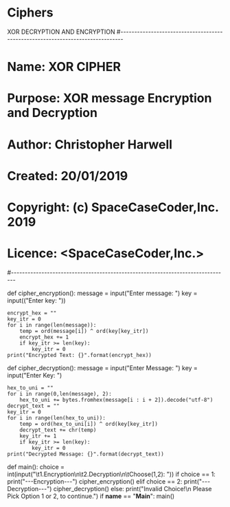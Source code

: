 # Ciphers
XOR DECRYPTION AND ENCRYPTION
#-------------------------------------------------------------------------------
# Name:        XOR CIPHER
# Purpose:     XOR message Encryption and Decryption
#
# Author:      Christopher Harwell
#
# Created:     20/01/2019
# Copyright:   (c) SpaceCaseCoder,Inc. 2019
# Licence:     <SpaceCaseCoder,Inc.>
#-------------------------------------------------------------------------------

def cipher_encryption():
    message = input("Enter message: ")
    key = input(("Enter key: "))

    encrypt_hex = ""
    key_itr = 0
    for i in range(len(message)):
        temp = ord(message[i]) ^ ord(key[key_itr])
        encrypt_hex += 1
        if key_itr >= len(key):
            key_itr = 0
    print("Encrypted Text: {}".format(encrypt_hex))


def cipher_decryption():
    message = input("Enter Message: ")
    key = input("Enter Key: ")


    hex_to_uni = ""
    for i in range(0,len(message), 2):
        hex_to_uni += bytes.fromhex(message[i : i + 2]).decode("utf-8")
    decrypt_text = ""
    key_itr = 0
    for i in range(len(hex_to_uni)):
        temp = ord(hex_to_uni[i]) ^ ord(key[key_itr])
        decrypt_text += chr(temp)
        key_itr += 1
        if key_itr >= len(key):
            key_itr = 0
    print("Decrypted Message: {}".format(decrypt_text))


def main():
    choice = int(input("\t1.Encryption\n\t2.Decryption\n\tChoose(1,2): "))
    if choice == 1:
        print("---Encryption---")
        cipher_encryption()
    elif choice == 2:
        print("---Decryption---")
        cipher_decryption()
    else:
        print("Invalid Choice!\n Please Pick Option 1 or 2, to continue.")
if __name__ == "__Main__":
    main()
